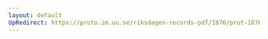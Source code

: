 ```yaml
---
layout: default
UpRedirect: https://pruto.im.uu.se/riksdagen-records-pdf/1876/prot-1876--fk--036/prot-1876--fk--036_036.pdf
---
```

